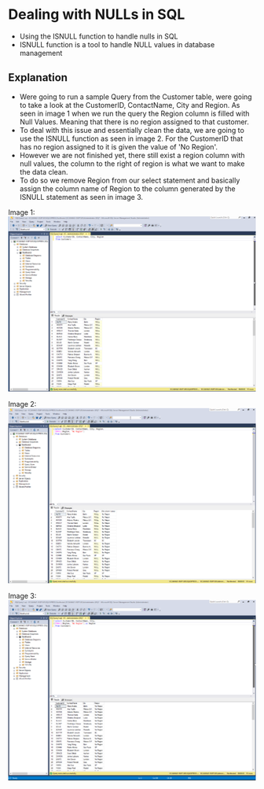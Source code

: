 # Dealing with NULLs in SQL
* Using the ISNULL function to handle nulls in SQL
* ISNULL function is a tool to handle NULL values in database management

## Explanation
* Were going to run a sample Query from the Customer table, were going to take a look at the CustomerID, ContactName, City and Region. As seen in image 1 when we run the query the Region column is filled with Null Values. Meaning that there is no region assigned to that customer.
* To deal with this issue and essentially clean the data, we are going to use the ISNULL function as seen in image 2. For the CustomerID that has no region assigned to it is given the value of 'No Region'.
* However we are not finished yet, there still exist a region column with null values, the column to the right of region is what we want to make the data clean.
* To do so we remove Region from our select statement and basically assign the column name of Region to the column generated by the ISNULL statement as seen in image 3.

Image 1:
![](https://github.com/Nwiradiradja/DataCleaning-SQL/blob/main/Nulls/Null1.png?raw=true)

Image 2:
![](https://github.com/Nwiradiradja/DataCleaning-SQL/blob/main/Nulls/Null2.png?raw=true)

Image 3:
![](https://github.com/Nwiradiradja/DataCleaning-SQL/blob/main/Nulls/Null3.png?raw=true)
